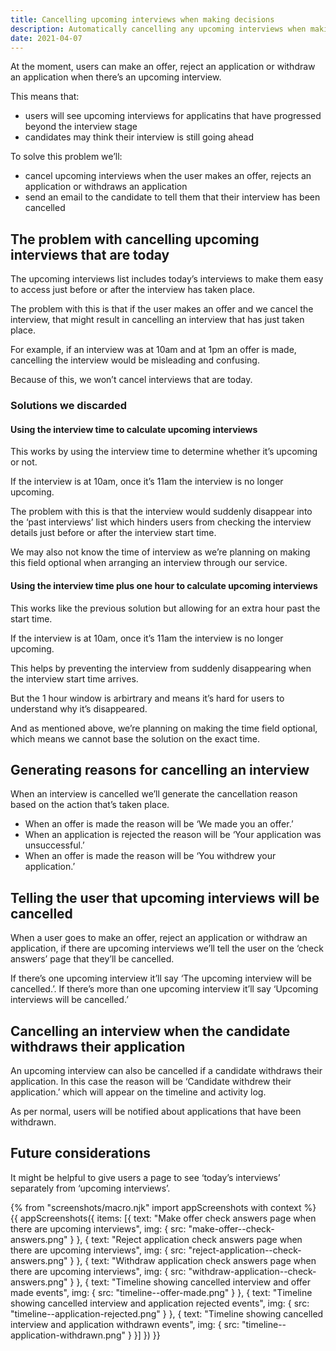 ```yaml
---
title: Cancelling upcoming interviews when making decisions
description: Automatically cancelling any upcoming interviews when making an offer or rejecting or withdrawing an application
date: 2021-04-07
---
```

<!-- This keeps users in control so that they can progress an application if, for example, a candidate doesn’t turn up for the interview. -->

At the moment, users can make an offer, reject an application or withdraw an application when there’s an upcoming interview.

This means that:

- users will see upcoming interviews for applicatins that have progressed beyond the interview stage
- candidates may think their interview is still going ahead

To solve this problem we’ll:

- cancel upcoming interviews when the user makes an offer, rejects an application or withdraws an application
- send an email to the candidate to tell them that their interview has been cancelled

## The problem with cancelling upcoming interviews that are today

The upcoming interviews list includes today’s interviews to make them easy to access just before or after the interview has taken place.

The problem with this is that if the user makes an offer and we cancel the interview, that might result in cancelling an interview that has just taken place.

For example, if an interview was at 10am and at 1pm an offer is made, cancelling the interview would be misleading and confusing.

Because of this, we won’t cancel interviews that are today.

### Solutions we discarded

#### Using the interview time to calculate upcoming interviews

This works by using the interview time to determine whether it’s upcoming or not.

If the interview is at 10am, once it’s 11am the interview is no longer upcoming.

The problem with this is that the interview would suddenly disappear into the ‘past interviews’ list which hinders users from checking the interview details just before or after the interview start time.

We may also not know the time of interview as we’re planning on making this field optional when arranging an interview through our service.

#### Using the interview time plus one hour to calculate upcoming interviews

This works like the previous solution but allowing for an extra hour past the start time.

If the interview is at 10am, once it’s 11am the interview is no longer upcoming.

This helps by preventing the interview from suddenly disappearing when the interview start time arrives.

But the 1 hour window is arbirtrary and means it’s hard for users to understand why it’s disappeared.

And as mentioned above, we’re planning on making the time field optional, which means we cannot base the solution on the exact time.

## Generating reasons for cancelling an interview

When an interview is cancelled we’ll generate the cancellation reason based on the action that’s taken place.

- When an offer is made the reason will be ‘We made you an offer.’
- When an application is rejected the reason will be ‘Your application was unsuccessful.’
- When an offer is made the reason will be ‘You withdrew your application.’

## Telling the user that upcoming interviews will be cancelled

When a user goes to make an offer, reject an application or withdraw an application, if there are upcoming interviews we’ll tell the user on the ‘check answers’ page that they’ll be cancelled.

If there’s one upcoming interview it’ll say ‘The upcoming interview will be cancelled.’. If there’s more than one upcoming interview it’ll say ‘Upcoming interviews will be cancelled.’

## Cancelling an interview when the candidate withdraws their application

An upcoming interview can also be cancelled if a candidate withdraws their application. In this case the reason will be ‘Candidate withdrew their application.’ which will appear on the timeline and activity log.

As per normal, users will be notified about applications that have been withdrawn.

## Future considerations

It might be helpful to give users a page to see ‘today’s interviews’ separately from ‘upcoming interviews’.

{% from "screenshots/macro.njk" import appScreenshots with context %}
{{ appScreenshots({
  items: [{
    text: "Make offer check answers page when there are upcoming interviews",
    img: {
      src: "make-offer--check-answers.png"
    }
  }, {
    text: "Reject application check answers page when there are upcoming interviews",
    img: {
      src: "reject-application--check-answers.png"
    }
  }, {
    text: "Withdraw application check answers page when there are upcoming interviews",
    img: {
      src: "withdraw-application--check-answers.png"
    }
  }, {
    text: "Timeline showing cancelled interview and offer made events",
    img: {
      src: "timeline--offer-made.png"
    }
  }, {
    text: "Timeline showing cancelled interview and application rejected events",
    img: {
      src: "timeline--application-rejected.png"
    }
  }, {
    text: "Timeline showing cancelled interview and application withdrawn events",
    img: {
      src: "timeline--application-withdrawn.png"
    }
  }]
}) }}
